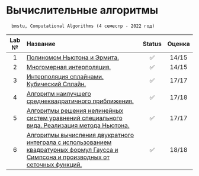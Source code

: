 # Вычислительные алгоритмы
```
  bmstu, Сomputational Algorithms (4 семестр - 2022 год)
```

| Lab № | Название | Status | Оценка |
|:------:|:-----|:-----:|:-----:|
| 1 | [Полиномом Ньютона и Эрмита.](https://github.com/Mansurow/bmstu_CA/tree/master/lab_01) |:white_check_mark: | 14/15 |
| 2 | [Многомерная интерполяция.](https://github.com/Mansurow/bmstu_CA/tree/master/lab_02) |:white_check_mark: | 14/15 |
| 3 | [Интерполяция сплайнами. Кубический Сплайн.](https://github.com/Mansurow/bmstu_CA/tree/master/lab_03) |:white_check_mark: | 17/17 |
| 4 | [Алгоритм наилучшего среднеквадратичного приближения.](https://github.com/Mansurow/bmstu_CA/tree/master/lab_04) | :white_check_mark: | 17/18 |
| 5 | [Алгоритмы решения нелинейных систем уравнений специального вида. Реализация метода Ньютона.](https://github.com/Mansurow/bmstu_CA/tree/master/lab_05) |:white_check_mark: | 17/17 |
| 6 | [Алгоритмы вычисления двукратного интеграла с использованием квадратурных формул Гаусса и Симпсона и производных от сеточных функций.](https://github.com/Mansurow/bmstu_CA/tree/master/lab_06) |:white_check_mark: | 18/18 |

  
